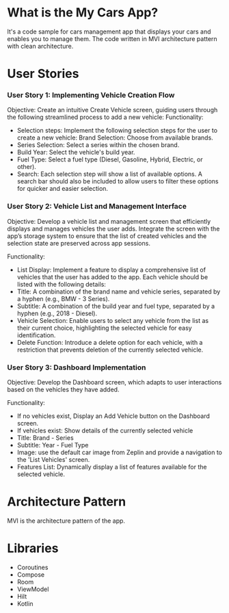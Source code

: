 # What is the My Cars App?
It's a code sample for cars management app that displays your cars and enables you to manage them. The code written in MVI architecture pattern with clean architecture.

# User Stories
### User Story 1: Implementing Vehicle Creation Flow

Objective: Create an intuitive Create Vehicle screen, guiding users through the following streamlined process to add a new vehicle:
Functionality:
- Selection steps: Implement the following selection steps for the user to create a new vehicle: Brand Selection: Choose from available brands.
- Series Selection: Select a series within the chosen brand.
- Build Year: Select the vehicle's build year.
- Fuel Type: Select a fuel type (Diesel, Gasoline, Hybrid, Electric, or other).
- Search: Each selection step will show a list of available options. A search bar should also be included to allow users to filter these options for quicker and easier selection.

### User Story 2: Vehicle List and Management Interface
Objective: Develop a vehicle list and management screen that efficiently displays and manages vehicles the user adds. Integrate the screen with the app’s storage system to ensure that the list of created vehicles and the selection state are preserved across app sessions.

Functionality:
- List Display: Implement a feature to display a comprehensive list of vehicles that the user has added to the app. Each vehicle should be listed with the following details:
- Title: A combination of the brand name and vehicle series, separated by a hyphen (e.g., BMW - 3 Series).
- Subtitle: A combination of the build year and fuel type, separated by a hyphen (e.g., 2018 - Diesel).
- Vehicle Selection: Enable users to select any vehicle from the list as their current choice, highlighting the selected vehicle for easy identification.
- Delete Function: Introduce a delete option for each vehicle, with a restriction that prevents deletion of the currently selected vehicle.

### User Story 3: Dashboard Implementation
Objective: Develop the Dashboard screen, which adapts to user interactions based on the vehicles they have added.

Functionality:
- If no vehicles exist, Display an Add Vehicle button on the Dashboard screen.
- If vehicles exist: Show details of the currently selected vehicle
- Title: Brand - Series
- Subtitle: Year - Fuel Type
- Image: use the default car image from Zeplin and provide a navigation to the 'List Vehicles' screen.
- Features List: Dynamically display a list of features available for the selected vehicle.


# Architecture Pattern
MVI is the architecture pattern of the app.

# Libraries
* Coroutines
* Compose
* Room
* ViewModel
* Hilt
* Kotlin

